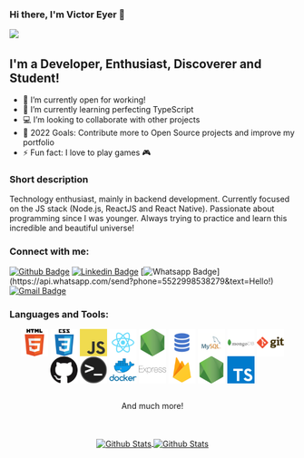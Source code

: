 ### Hi there, I'm Victor Eyer 👋
![](https://komarev.com/ghpvc/?username=mlg404)
## I'm a Developer, Enthusiast, Discoverer and Student!
- 🔭 I’m currently open for working!
- 🌱 I’m currently learning perfecting TypeScript
- 💻 I’m looking to collaborate with other projects
- 🥅 2022 Goals: Contribute more to Open Source projects and improve my portfolio
- ⚡ Fun fact: I love to play games 🎮
### Short description
Technology enthusiast, mainly in backend development.
Currently focused on the JS stack (Node.js, ReactJS and React Native).
Passionate about programming since I was younger.
Always trying to practice and learn this incredible and beautiful universe!
### Connect with me:
[![Github Badge](https://img.shields.io/badge/-Github-000?style=flat-square&logo=Github&logoColor=white&link=https://github.com/mlg404)](https://github.com/mlg404)
[![Linkedin Badge](https://img.shields.io/badge/-LinkedIn-blue?style=flat-square&logo=Linkedin&logoColor=white&link=https://www.linkedin.com/in/victoreyer)](https://www.linkedin.com/in/victoreyer)
[![Whatsapp Badge](https://img.shields.io/badge/-Whatsapp-4CA143?style=flat-square&labelColor=4CA143&logo=whatsapp&logoColor=white&link=https://api.whatsapp.com/send?phone=5522998538279&text=Hello!)](https://api.whatsapp.com/send?phone=5522998538279&text=Hello!)
[![Gmail Badge](https://img.shields.io/badge/-Gmail-c14438?style=flat-square&logo=Gmail&logoColor=white&link=mailto:eyervictor@gmail.com)](mailto:eyervictor@gmail.com)
### Languages and Tools:
<div align="center">
	<img align="center" alt="HTML5" width="48px" src="https://raw.githubusercontent.com/github/explore/80688e429a7d4ef2fca1e82350fe8e3517d3494d/topics/html/html.png" />
	<img align="center" alt="CSS3" width="48px" src="https://raw.githubusercontent.com/github/explore/80688e429a7d4ef2fca1e82350fe8e3517d3494d/topics/css/css.png" />
	<img align="center" alt="JavaScript" width="48px" src="https://raw.githubusercontent.com/github/explore/80688e429a7d4ef2fca1e82350fe8e3517d3494d/topics/javascript/javascript.png" />
	<img align="center" alt="React" width="48px" src="https://raw.githubusercontent.com/github/explore/80688e429a7d4ef2fca1e82350fe8e3517d3494d/topics/react/react.png" />
	<img align="center" alt="Node.js" width="48px" src="https://raw.githubusercontent.com/github/explore/80688e429a7d4ef2fca1e82350fe8e3517d3494d/topics/nodejs/nodejs.png" />
	<img align="center" alt="SQL" width="48px" src="https://raw.githubusercontent.com/github/explore/80688e429a7d4ef2fca1e82350fe8e3517d3494d/topics/sql/sql.png" />
	<img align="center" alt="MySQL" width="48px" src="https://raw.githubusercontent.com/github/explore/80688e429a7d4ef2fca1e82350fe8e3517d3494d/topics/mysql/mysql.png" />
	<img align="center" alt="MongoDB" width="48px" src="https://raw.githubusercontent.com/github/explore/80688e429a7d4ef2fca1e82350fe8e3517d3494d/topics/mongodb/mongodb.png" />
	<img align="center" alt="Git" width="48px" src="https://raw.githubusercontent.com/github/explore/80688e429a7d4ef2fca1e82350fe8e3517d3494d/topics/git/git.png" />
	<img align="center" alt="GitHub" width="48px" src="https://raw.githubusercontent.com/github/explore/78df643247d429f6cc873026c0622819ad797942/topics/github/github.png" />
	<img align="center" alt="HTML5" width="48px" src="https://raw.githubusercontent.com/github/explore/80688e429a7d4ef2fca1e82350fe8e3517d3494d/topics/terminal/terminal.png" />
	<img align="center" alt="Docker" width="48px" src="https://raw.githubusercontent.com/github/explore/80688e429a7d4ef2fca1e82350fe8e3517d3494d/topics/docker/docker.png" />
	<img align="center" alt="Express" width="48px" src="https://raw.githubusercontent.com/github/explore/80688e429a7d4ef2fca1e82350fe8e3517d3494d/topics/express/express.png" />
	<img align="center" alt="Firebase" width="48px" src="https://raw.githubusercontent.com/github/explore/80688e429a7d4ef2fca1e82350fe8e3517d3494d/topics/firebase/firebase.png" />
	<img align="center" alt="Node" width="48px" src="https://raw.githubusercontent.com/github/explore/80688e429a7d4ef2fca1e82350fe8e3517d3494d/topics/nodejs/nodejs.png" />
	<img align="center" alt="TypeScript" width="48px" src="https://raw.githubusercontent.com/github/explore/80688e429a7d4ef2fca1e82350fe8e3517d3494d/topics/typescript/typescript.png" />
	<br /><br />
	<p align"center">And much more!</p>
</div>
<br />
<br />
<div align="center">
	<a href="https://github.com/anuraghazra/github-readme-stats">
		<img width="300px" align="center" alt="Github Stats" src="https://github-readme-stats.vercel.app/api/top-langs/?username=mlg404&layout=compact" />
	</a>
	<a href="https://github.com/anuraghazra/github-readme-stats">
		<img width="425px" align="center" alt="Github Stats" src="https://github-readme-stats.vercel.app/api?username=mlg404&show_icons=true&include_all_commits=true&count_private=true&hide=issues,contribs&cache_seconds=1800&line_height=30" />
	</a>
</div>
